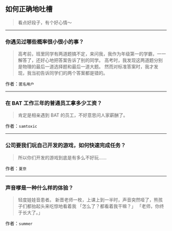 ## 如何正确地吐槽

> 看点好段子，有个好心情～


 
---

### 你遇见过哪些概率很小很小的事？

> 高考前，班里同学有两道题搞不定，来问我，我作为年级第一的学霸，一一解答了，还好心地把答案告诉了别的同学。
> 高考时，我发现这两道题分别是物理的最后一道选择题和最后一道大题。
> 然而对标准答案时，我才发现，我当初告诉同学们的两个答案都是错的。


作者：`匿名用户`

---

### 在 BAT 工作三年的普通员工拿多少工资？

> 肯定是相亲遇到 BAT 的员工，不好意思问人家薪酬了。


作者：`samtoxic`

---

### 公司要我们玩自己开发的游戏，如何快速完成任务？

> 所以你们开发的游戏到底是有多么不好玩……


作者：`夏奈`

---

### 声音嗲是一种什么样的体验？

> 轻度娃娃音患者。
> 新晋老师一枚，上课上到一半时，声音突然哑了，熊孩子们都抬起头来吃惊地看着我
> 「怎么了？都看着我干嘛？」
> 「老师，你终于长大了。」


作者：`summer`